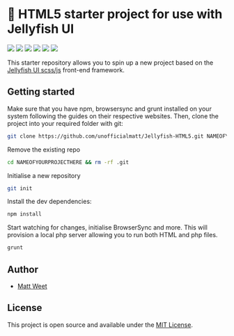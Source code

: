 # 🎐 HTML5 starter project for use with Jellyfish UI

<p>
<img src="https://img.shields.io/github/stars/unofficialmatt/Jellyfish-HTML5.svg?style=flat-square&logo=github"/>
<img src="https://img.shields.io/github/issues/unofficialmatt/Jellyfish-HTML5.svg?style=flat-square&logo=github"/>
<img src="https://img.shields.io/maintenance/yes/2020.svg?style=flat-square&logo=github"/>
<img src="https://img.shields.io/github/commit-activity/y/unofficialmatt/Jellyfish-HTML5.svg?style=flat-square&logo=github"/>
<img src="https://img.shields.io/github/last-commit/unofficialmatt/Jellyfish-HTML5.svg?style=flat-square&logo=github"/>
<img src="https://img.shields.io/badge/license-MIT-yellow.svg?style=flat-square"/>
</p>

This starter repository allows you to spin up a new project based on the [Jellyfish UI scss/js](https://unofficialmatt.github.io/jellyfish/) front-end framework.

## Getting started

Make sure that you have npm, browsersync and grunt installed on your system following the guides on their respective websites. Then, clone the project into your required folder with git:

```bash
git clone https://github.com/unofficialmatt/Jellyfish-HTML5.git NAMEOFYOURPROJECTHERE
```

Remove the existing repo

```bash
cd NAMEOFYOURPROJECTHERE && rm -rf .git
```

Initialise a new repository

```bash
git init
```

Install the dev dependencies:

```bash
npm install
```

Start watching for changes, initialise BrowserSync and more. This will provision a local php server allowing you to run both HTML and php files.

```bash
grunt
```

## Author

- [Matt Weet](https://www.mattweet.com)

## License

This project is open source and available under the [MIT License](license.md).
